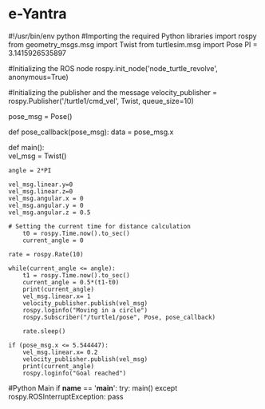 # e-Yantra
#!/usr/bin/env python
#Importing the required Python libraries
import rospy 
from geometry_msgs.msg import Twist 
from turtlesim.msg import Pose
PI = 3.1415926535897

#Initializing the ROS node
rospy.init_node('node_turtle_revolve', anonymous=True)
	
#Initializing the publisher and the message
velocity_publisher = rospy.Publisher('/turtle1/cmd_vel', Twist, queue_size=10)

pose_msg = Pose()

def pose_callback(pose_msg):
	data = pose_msg.x	

def main(): 	
	vel_msg = Twist()

	angle = 2*PI

	vel_msg.linear.y=0
	vel_msg.linear.z=0
	vel_msg.angular.x = 0
	vel_msg.angular.y = 0
	vel_msg.angular.z = 0.5

	# Setting the current time for distance calculation
        t0 = rospy.Time.now().to_sec()
        current_angle = 0

	rate = rospy.Rate(10)

	while(current_angle <= angle):
		t1 = rospy.Time.now().to_sec()
		current_angle = 0.5*(t1-t0)
		print(current_angle)
		vel_msg.linear.x= 1
		velocity_publisher.publish(vel_msg)
		rospy.loginfo("Moving in a circle")
		rospy.Subscriber("/turtle1/pose", Pose, pose_callback)

		rate.sleep()

	if (pose_msg.x <= 5.544447):
		vel_msg.linear.x= 0.2
		velocity_publisher.publish(vel_msg)
		print(current_angle)
		rospy.loginfo("Goal reached")


#Python Main
if __name__ == '__main__':
    try:
         main()
    except rospy.ROSInterruptException:
        pass
